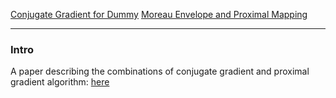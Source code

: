 [Conjugate Gradient for Dummy](../AMATH%20515%20Optimization%20Fundamentals/Conjugate%20Gradient%20for%20Dummy.md)
[Moreau Envelope and Proximal Mapping](../AMATH%20516%20Numerical%20Optimizations/Moreau%20Envelope%20and%20Proximal%20Mapping.md)

---
### **Intro**

A paper describing the combinations of conjugate gradient and proximal gradient algorithm: [here](https://hal.archives-ouvertes.fr/file/index/docid/505733/filename/proxconj.pdf)

